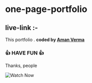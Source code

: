 # one-page-portfolio
## live-link :- 

This portfolio .
<b>coded by [Aman Verma](https://github.com/itsamanverma)</b>
### 👍 HAVE FUN 👍
Thanks, people

![Watch Now](.public/img/Design.jpg)
